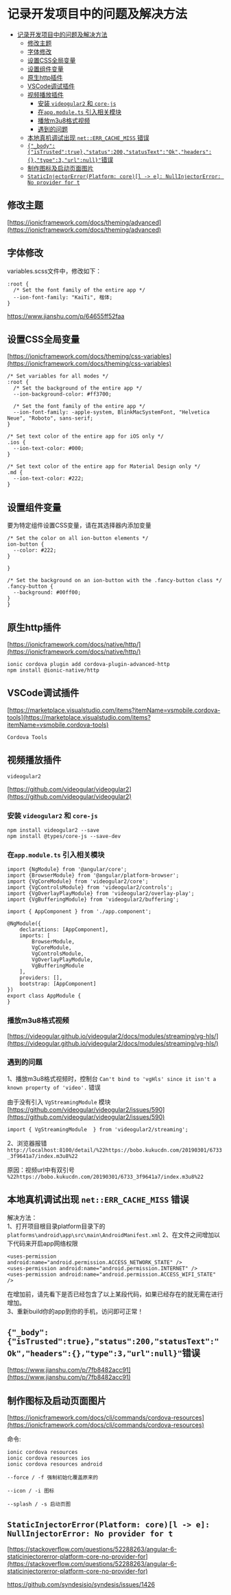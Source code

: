 
# 记录开发项目中的问题及解决方法

<!-- TOC -->

- [记录开发项目中的问题及解决方法](#%E8%AE%B0%E5%BD%95%E5%BC%80%E5%8F%91%E9%A1%B9%E7%9B%AE%E4%B8%AD%E7%9A%84%E9%97%AE%E9%A2%98%E5%8F%8A%E8%A7%A3%E5%86%B3%E6%96%B9%E6%B3%95)
  - [修改主题](#%E4%BF%AE%E6%94%B9%E4%B8%BB%E9%A2%98)
  - [字体修改](#%E5%AD%97%E4%BD%93%E4%BF%AE%E6%94%B9)
  - [设置CSS全局变量](#%E8%AE%BE%E7%BD%AEcss%E5%85%A8%E5%B1%80%E5%8F%98%E9%87%8F)
  - [设置组件变量](#%E8%AE%BE%E7%BD%AE%E7%BB%84%E4%BB%B6%E5%8F%98%E9%87%8F)
  - [原生http插件](#%E5%8E%9F%E7%94%9Fhttp%E6%8F%92%E4%BB%B6)
  - [VSCode调试插件](#vscode%E8%B0%83%E8%AF%95%E6%8F%92%E4%BB%B6)
  - [视频播放插件](#%E8%A7%86%E9%A2%91%E6%92%AD%E6%94%BE%E6%8F%92%E4%BB%B6)
    - [安装 `videogular2` 和 `core-js`](#%E5%AE%89%E8%A3%85-videogular2-%E5%92%8C-core-js)
    - [在`app.module.ts` 引入相关模块](#%E5%9C%A8appmodulets-%E5%BC%95%E5%85%A5%E7%9B%B8%E5%85%B3%E6%A8%A1%E5%9D%97)
    - [播放m3u8格式视频](#%E6%92%AD%E6%94%BEm3u8%E6%A0%BC%E5%BC%8F%E8%A7%86%E9%A2%91)
    - [遇到的问题](#%E9%81%87%E5%88%B0%E7%9A%84%E9%97%AE%E9%A2%98)
  - [本地真机调试出现 `net::ERR_CACHE_MISS` 错误](#%E6%9C%AC%E5%9C%B0%E7%9C%9F%E6%9C%BA%E8%B0%83%E8%AF%95%E5%87%BA%E7%8E%B0-neterrcachemiss-%E9%94%99%E8%AF%AF)
  - [`{"_body":{"isTrusted":true},"status":200,"statusText":"Ok","headers":{},"type":3,"url":null}"`错误](#%22body%22%22istrusted%22true%22status%22200%22statustext%22%22ok%22%22headers%22%22type%223%22url%22null%22%E9%94%99%E8%AF%AF)
  - [制作图标及启动页面图片](#%E5%88%B6%E4%BD%9C%E5%9B%BE%E6%A0%87%E5%8F%8A%E5%90%AF%E5%8A%A8%E9%A1%B5%E9%9D%A2%E5%9B%BE%E7%89%87)
  - [`StaticInjectorError(Platform: core)[l -> e]: NullInjectorError: No provider for t`](#staticinjectorerrorplatform-corel---e-nullinjectorerror-no-provider-for-t)

<!-- /TOC -->

## 修改主题  

[https://ionicframework.com/docs/theming/advanced](https://ionicframework.com/docs/theming/advanced)

## 字体修改

variables.scss文件中，修改如下：

```code
:root {
  /* Set the font family of the entire app */
  --ion-font-family: "KaiTi", 楷体;
}
```

https://www.jianshu.com/p/64655ff52faa

## 设置CSS全局变量

[https://ionicframework.com/docs/theming/css-variables](https://ionicframework.com/docs/theming/css-variables)

```code
/* Set variables for all modes */
:root {
  /* Set the background of the entire app */
  --ion-background-color: #ff3700;

  /* Set the font family of the entire app */
  --ion-font-family: -apple-system, BlinkMacSystemFont, "Helvetica Neue", "Roboto", sans-serif;
}

/* Set text color of the entire app for iOS only */
.ios {
  --ion-text-color: #000;
}

/* Set text color of the entire app for Material Design only */
.md {
  --ion-text-color: #222;
}

```

## 设置组件变量

要为特定组件设置CSS变量，请在其选择器内添加变量

```code
/* Set the color on all ion-button elements */
ion-button {
  --color: #222;
}

}

/* Set the background on an ion-button with the .fancy-button class */
.fancy-button {
  --background: #00ff00;
}
}
```

## 原生http插件

[https://ionicframework.com/docs/native/http/](https://ionicframework.com/docs/native/http/)

```code
ionic cordova plugin add cordova-plugin-advanced-http
npm install @ionic-native/http
```

## VSCode调试插件

[https://marketplace.visualstudio.com/items?itemName=vsmobile.cordova-tools](https://marketplace.visualstudio.com/items?itemName=vsmobile.cordova-tools)

`Cordova Tools`

## 视频播放插件

`videogular2`

[https://github.com/videogular/videogular2](https://github.com/videogular/videogular2)

### 安装 `videogular2` 和 `core-js`

```code
npm install videogular2 --save
npm install @types/core-js --save-dev
```

### 在`app.module.ts` 引入相关模块

```code
import {NgModule} from '@angular/core';
import {BrowserModule} from '@angular/platform-browser';
import {VgCoreModule} from 'videogular2/core';
import {VgControlsModule} from 'videogular2/controls';
import {VgOverlayPlayModule} from 'videogular2/overlay-play';
import {VgBufferingModule} from 'videogular2/buffering';

import { AppComponent } from './app.component';

@NgModule({
    declarations: [AppComponent],
    imports: [
        BrowserModule,
        VgCoreModule,
        VgControlsModule,
        VgOverlayPlayModule,
        VgBufferingModule
    ],
    providers: [],
    bootstrap: [AppComponent]
})
export class AppModule {
}
```

### 播放m3u8格式视频

[https://videogular.github.io/videogular2/docs/modules/streaming/vg-hls/](https://videogular.github.io/videogular2/docs/modules/streaming/vg-hls/)

### 遇到的问题

1、播放m3u8格式视频时，控制台 `Can't bind to 'vgHls' since it isn't a known property of 'video'.` 错误

由于没有引入 `VgStreamingModule` 模块 [https://github.com/videogular/videogular2/issues/590](https://github.com/videogular/videogular2/issues/590)

```code
import { VgStreamingModule  } from 'videogular2/streaming';
```

2、浏览器报错 `http://localhost:8100/detail/%22https://bobo.kukucdn.com/20190301/6733_3f9641a7/index.m3u8%22`

原因：视频url中有双引号 `%22https://bobo.kukucdn.com/20190301/6733_3f9641a7/index.m3u8%22`


## 本地真机调试出现 `net::ERR_CACHE_MISS` 错误

解决方法：  
1、打开项目根目录platform目录下的 `platforms\android\app\src\main\AndroidManifest.xml`
2、在文件之间增加以下代码来开启app网络权限

```code
<uses-permission android:name="android.permission.ACCESS_NETWORK_STATE" />
<uses-permission android:name="android.permission.INTERNET" />
<uses-permission android:name="android.permission.ACCESS_WIFI_STATE" />
```

在增加前，请先看下是否已经包含了以上某段代码，如果已经存在的就无需在进行增加。  
3、重新build你的app到你的手机，访问即可正常！

## `{"_body":{"isTrusted":true},"status":200,"statusText":"Ok","headers":{},"type":3,"url":null}"`错误

[https://www.jianshu.com/p/7fb8482acc91](https://www.jianshu.com/p/7fb8482acc91)

## 制作图标及启动页面图片

[https://ionicframework.com/docs/cli/commands/cordova-resources](https://ionicframework.com/docs/cli/commands/cordova-resources)

命令:

 ```code
ionic cordova resources
ionic cordova resources ios
ionic cordova resources android

--force / -f 强制初始化覆盖原来的

--icon / -i 图标

--splash / -s 启动页图

 ```

## `StaticInjectorError(Platform: core)[l -> e]: NullInjectorError: No provider for t`

 [https://stackoverflow.com/questions/52288263/angular-6-staticinjectorerror-platform-core-no-provider-for](https://stackoverflow.com/questions/52288263/angular-6-staticinjectorerror-platform-core-no-provider-for)

 https://github.com/syndesisio/syndesis/issues/1426